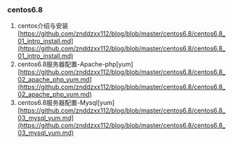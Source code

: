 ### centos6.8

1. centos介绍与安装 [https://github.com/znddzxx112/blog/blob/master/centos6.8/centos6.8_01_intro_install.md](https://github.com/znddzxx112/blog/blob/master/centos6.8/centos6.8_01_intro_install.md)
2. centos6.8服务器配置-Apache-php[yum] [https://github.com/znddzxx112/blog/blob/master/centos6.8/centos6.8_02_apache_php_yum.md](https://github.com/znddzxx112/blog/blob/master/centos6.8/centos6.8_02_apache_php_yum.md)
3. centos6.8服务器配置-Mysql[yum] [https://github.com/znddzxx112/blog/blob/master/centos6.8/centos6.8_03_mysql_yum.md](https://github.com/znddzxx112/blog/blob/master/centos6.8/centos6.8_03_mysql_yum.md)
